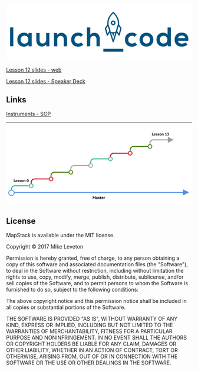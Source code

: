 <img src="https://raw.githubusercontent.com/Leveton/MapStack/master/images/launchCode.png" alt="TSNavigationStripView examples" />

[Lesson 12 slides - web](https://docs.google.com/presentation/d/1lG0p5Unc2oxofHBYBTvOu4t5xivIBz0cKetOffUSlv8/pub?start=false&loop=false&delayms=3000)

[Lesson 12 slides - Speaker Deck](https://speakerdeck.com/leveton/mapswift-lesson-12)


## Links 

[Instruments - SOP](https://medium.com/@kazmiekr/what-every-ios-developer-should-be-doing-with-instruments-d1661eeaf64f)

<hr />

<img src="https://raw.githubusercontent.com/Leveton/MapSwift/lesson0/images/BranchFlow.png" alt="TSNavigationStripView examples" />


## License

MapStack is available under the MIT license.

Copyright © 2017 Mike Leveton

Permission is hereby granted, free of charge, to any person obtaining a copy of this software and associated documentation files (the "Software"), to deal in the Software without restriction, including without limitation the rights to use, copy, modify, merge, publish, distribute, sublicense, and/or sell copies of the Software, and to permit persons to whom the Software is furnished to do so, subject to the following conditions:

The above copyright notice and this permission notice shall be included in all copies or substantial portions of the Software.

THE SOFTWARE IS PROVIDED "AS IS", WITHOUT WARRANTY OF ANY KIND, EXPRESS OR IMPLIED, INCLUDING BUT NOT LIMITED TO THE WARRANTIES OF MERCHANTABILITY, FITNESS FOR A PARTICULAR PURPOSE AND NONINFRINGEMENT. IN NO EVENT SHALL THE AUTHORS OR COPYRIGHT HOLDERS BE LIABLE FOR ANY CLAIM, DAMAGES OR OTHER LIABILITY, WHETHER IN AN ACTION OF CONTRACT, TORT OR OTHERWISE, ARISING FROM, OUT OF OR IN CONNECTION WITH THE SOFTWARE OR THE USE OR OTHER DEALINGS IN THE SOFTWARE.